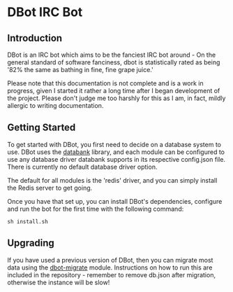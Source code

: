 # DBot IRC Bot

## Introduction

DBot is an IRC bot which aims to be the fanciest IRC bot around - On
the general standard of software fanciness, dbot is statistically rated as being 
'82% the same as bathing in fine, fine grape juice.'

Please note that this documentation is not complete and is a work in progress, 
given I started it rather a long time after I began development of the project. 
Please don't judge me too harshly for this as I am, in fact, mildly allergic to
writing documentation.

## Getting Started

To get started with DBot, you first need to decide on a database system to use.
DBot uses the [databank](http://github.com/e14n/databank) library, and each
module can be configured to use any database driver databank supports in its
respective config.json file. There is currently no default database driver
option.

The default for all modules is the 'redis' driver, and you can simply install
the Redis server to get going.

Once you have that set up, you can install DBot's dependencies, configure and 
run the bot for the first time with the following command:

```
sh install.sh
```

## Upgrading

If you have used a previous version of DBot, then you can migrate most data
using the [dbot-migrate](https://github.com/reality/dbot-migrate) module.
Instructions on how to run this are included in the repository - remember to
remove db.json after migration, otherwise the instance will be slow!
